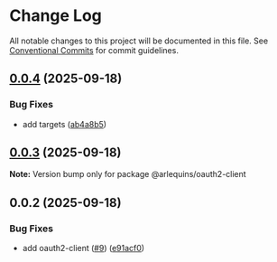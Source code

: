 # Change Log

All notable changes to this project will be documented in this file.
See [Conventional Commits](https://conventionalcommits.org) for commit guidelines.

## [0.0.4](https://github.com/arlequins/library-nodejs/compare/@arlequins/oauth2-client@0.0.3...@arlequins/oauth2-client@0.0.4) (2025-09-18)


### Bug Fixes

* add targets ([ab4a8b5](https://github.com/arlequins/library-nodejs/commit/ab4a8b5fadbef542f4776bad4a5f737a5e6154f4))





## [0.0.3](https://github.com/arlequins/library-nodejs/compare/@arlequins/oauth2-client@0.0.2...@arlequins/oauth2-client@0.0.3) (2025-09-18)

**Note:** Version bump only for package @arlequins/oauth2-client





## 0.0.2 (2025-09-18)


### Bug Fixes

* add oauth2-client ([#9](https://github.com/arlequins/library-nodejs/issues/9)) ([e91acf0](https://github.com/arlequins/library-nodejs/commit/e91acf01ff9780c9f518a10cbe6f2af287bff233))
